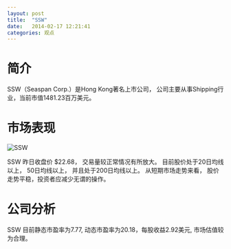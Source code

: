 ```yaml
---
layout: post
title:  "SSW"
date:   2014-02-17 12:21:41
categories: 观点
---
```


# 简介
SSW（Seaspan Corp.）是Hong Kong著名上市公司，
公司主要从事Shipping行业，当前市值1481.23百万美元。

# 市场表现

![SSW](http://finviz.com/chart.ashx?t=SSW&ty=c&ta=1&p=d&s=l)

SSW 昨日收盘价 $22.68，
交易量较正常情况有所放大。
目前股价处于20日均线以上，
50日均线以上，
并且处于200日均线以上。
从短期市场走势来看，
股价走势平稳，投资者应减少无谓的操作。

# 公司分析
SSW 目前静态市盈率为7.77, 动态市盈率为20.18，每股收益2.92美元,
市场估值较为合理。
